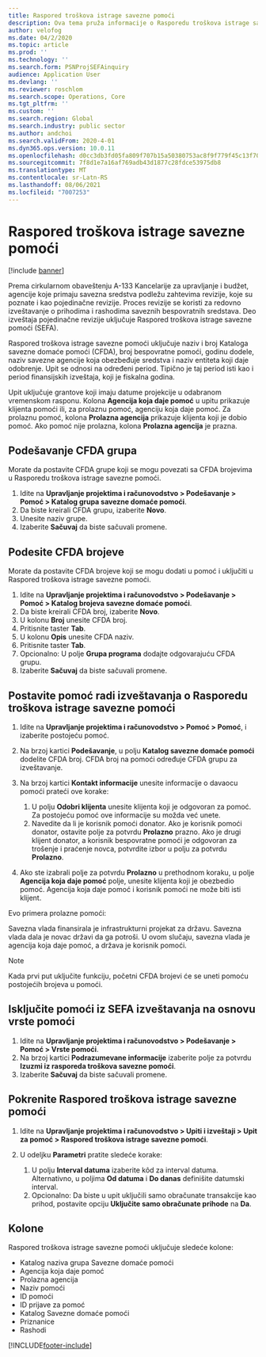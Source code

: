 ```yaml
---
title: Raspored troškova istrage savezne pomoći
description: Ova tema pruža informacije o Rasporedu troškova istrage savezne pomoći.
author: velofog
ms.date: 04/2/2020
ms.topic: article
ms.prod: ''
ms.technology: ''
ms.search.form: PSNProjSEFAinquiry
audience: Application User
ms.devlang: ''
ms.reviewer: roschlom
ms.search.scope: Operations, Core
ms.tgt_pltfrm: ''
ms.custom: ''
ms.search.region: Global
ms.search.industry: public sector
ms.author: andchoi
ms.search.validFrom: 2020-4-01
ms.dyn365.ops.version: 10.0.11
ms.openlocfilehash: d0cc3db3fd05fa809f707b15a50380753ac8f9f779f45c13f707321d2b0e0841
ms.sourcegitcommit: 7f8d1e7a16af769adb43d1877c28fdce53975db8
ms.translationtype: MT
ms.contentlocale: sr-Latn-RS
ms.lasthandoff: 08/06/2021
ms.locfileid: "7007253"
---
```

# <a name="schedule-of-expenditures-of-federal-awards-inquiry"></a>Raspored troškova istrage savezne pomoći

[!include [banner](../includes/banner.md)]

Prema cirkularnom obaveštenju A-133 Kancelarije za upravljanje i budžet, agencije koje primaju savezna sredstva podležu zahtevima revizije, koje su poznate i kao pojedinačne revizije. Proces revizije se koristi za redovno izveštavanje o prihodima i rashodima saveznih bespovratnih sredstava. Deo izveštaja pojedinačne revizije uključuje Raspored troškova istrage savezne pomoći (SEFA).

Raspored troškova istrage savezne pomoći uključuje naziv i broj Kataloga savezne domaće pomoći (CFDA), broj bespovratne pomoći, godinu dodele, naziv savezne agencije koja obezbeđuje sredstva i naziv entiteta koji daje odobrenje. Upit se odnosi na određeni period. Tipično je taj period isti kao i period finansijskih izveštaja, koji je fiskalna godina.

Upit uključuje grantove koji imaju datume projekcije u odabranom vremenskom rasponu. Kolona **Agencija koja daje pomoć** u upitu prikazuje klijenta pomoći ili, za prolaznu pomoć, agenciju koja daje pomoć. Za prolaznu pomoć, kolona **Prolazna agencija** prikazuje klijenta koji je dobio pomoć. Ako pomoć nije prolazna, kolona **Prolazna agencija** je prazna.

## <a name="set-up-the-cfda-clusters"></a>Podešavanje CFDA grupa

Morate da postavite CFDA grupe koji se mogu povezati sa CFDA brojevima u Rasporedu troškova istrage savezne pomoći.

1. Idite na **Upravljanje projektima i računovodstvo \> Podešavanje \> Pomoć \> Katalog grupa savezne domaće pomoći**.
2. Da biste kreirali CFDA grupu, izaberite **Novo**.
3. Unesite naziv grupe.
4. Izaberite **Sačuvaj** da biste sačuvali promene.

## <a name="set-up-cfda-numbers"></a>Podesite CFDA brojeve

Morate da postavite CFDA brojeve koji se mogu dodati u pomoć i uključiti u Raspored troškova istrage savezne pomoći.

1. Idite na **Upravljanje projektima i računovodstvo \> Podešavanje \> Pomoć \> Katalog brojeva savezne domaće pomoći**.
2. Da biste kreirali CFDA broj, izaberite **Novo**.
3. U kolonu **Broj** unesite CFDA broj.
4. Pritisnite taster **Tab**.
5. U kolonu **Opis** unesite CFDA naziv.
6. Pritisnite taster **Tab**.
7. Opcionalno: U polje **Grupa programa** dodajte odgovarajuću CFDA grupu.
8. Izaberite **Sačuvaj** da biste sačuvali promene.

## <a name="set-up-grants-to-report-for-the-schedule-of-expenditures-of-federal-awards-inquiry"></a>Postavite pomoć radi izveštavanja o Rasporedu troškova istrage savezne pomoći

1. Idite na **Upravljanje projektima i računovodstvo \> Pomoć \> Pomoć**, i izaberite postojeću pomoć.
2. Na brzoj kartici **Podešavanje**, u polju **Katalog savezne domaće pomoći** dodelite CFDA broj. CFDA broj na pomoći određuje CFDA grupu za izveštavanje.
3. Na brzoj kartici **Kontakt informacije** unesite informacije o davaocu pomoći prateći ove korake:

    1. U polju **Odobri klijenta** unesite klijenta koji je odgovoran za pomoć. Za postojeću pomoć ove informacije su možda već unete.
    2. Navedite da li je korisnik pomoći donator. Ako je korisnik pomoći donator, ostavite polje za potvrdu **Prolazno** prazno. Ako je drugi klijent donator, a korisnik bespovratne pomoći je odgovoran za trošenje i praćenje novca, potvrdite izbor u polju za potvrdu **Prolazno**.

4. Ako ste izabrali polje za potvrdu **Prolazno** u prethodnom koraku, u polje **Agencija koja daje pomoć** polje, unesite klijenta koji je obezbedio pomoć. Agencija koja daje pomoć i korisnik pomoći ne može biti isti klijent.

Evo primera prolazne pomoći:

Savezna vlada finansirala je infrastrukturni projekat za državu. Savezna vlada dala je novac državi da ga potroši. U ovom slučaju, savezna vlada je agencija koja daje pomoć, a država je korisnik pomoći.

> [!NOTE] 
> Kada prvi put uključite funkciju, početni CFDA brojevi će se uneti pomoću postojećih brojeva u pomoći.

## <a name="exclude-grants-from-sefa-reporting-based-on-the-grant-type"></a>Isključite pomoći iz SEFA izveštavanja na osnovu vrste pomoći

1. Idite na **Upravljanje projektima i računovodstvo \> Podešavanje \> Pomoć \> Vrste pomoći**.
2. Na brzoj kartici **Podrazumevane informacije** izaberite polje za potvrdu **Izuzmi iz rasporeda troškova savezne pomoći**.
3. Izaberite **Sačuvaj** da biste sačuvali promene.

## <a name="run-the-schedule-of-expenditures-of-federal-awards-inquiry"></a>Pokrenite Raspored troškova istrage savezne pomoći

1. Idite na **Upravljanje projektima i računovodstvo \> Upiti i izveštaji \> Upit za pomoć \> Raspored troškova istrage savezne pomoći**.
2. U odeljku **Parametri** pratite sledeće korake:

    1. U polju **Interval datuma** izaberite kôd za interval datuma. Alternativno, u poljima **Od datuma** i **Do danas** definišite datumski interval.
    2. Opcionalno: Da biste u upit uključili samo obračunate transakcije kao prihod, postavite opciju **Uključite samo obračunate prihode** na **Da**.

## <a name="columns"></a>Kolone

Raspored troškova istrage savezne pomoći uključuje sledeće kolone:

- Katalog naziva grupa Savezne domaće pomoći
- Agencija koja daje pomoć
- Prolazna agencija
- Naziv pomoći
- ID pomoći
- ID prijave za pomoć
- Katalog Savezne domaće pomoći
- Priznanice
- Rashodi


[!INCLUDE[footer-include](../includes/footer-banner.md)]